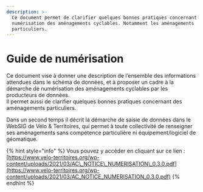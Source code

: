 ```yaml
---
description: >-
  Ce document permet de clarifier quelques bonnes pratiques concernant la
  numérisation des aménagements cyclables. Notamment les aménagements
  particuliers.
---
```


# Guide de numérisation

Ce document vise à donner une description de l’ensemble des informations attendues dans le schéma de données, et à proposer un cadre à la démarche de numérisation des aménagements cyclables par les producteurs de données.   
Il permet aussi de clarifier quelques bonnes pratiques concernant des aménagements particuliers. 

Dans un second temps il décrit la démarche de saisie de données dans le WebSIG de Vélo & Territoires, qui permet à toute collectivité de renseigner ses aménagements sans compétence particulière ni équipement/logiciel de géomatique.

{% hint style="info" %}
Vous pouvez y accéder en cliquant sur ce lien : [https://www.velo-territoires.org/wp-content/uploads/2021/03/AC\_NOTICE\_NUMERISATION\_0.3.0.pdf](https://www.velo-territoires.org/wp-content/uploads/2021/03/AC_NOTICE_NUMERISATION_0.3.0.pdf)
{% endhint %}



